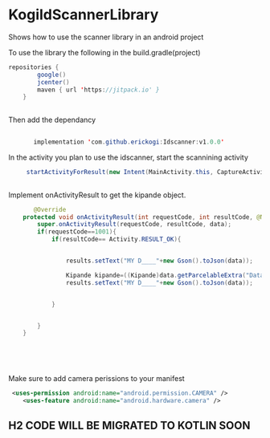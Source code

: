 # KogiIdScannerLibrary
Shows how to use the scanner library in an android project

To use the library the following in the build.gradle(project)
```java
repositories {
        google()
        jcenter()
        maven { url 'https://jitpack.io' }
    }
    
```
    
    
Then add the dependancy

```java
   
       implementation 'com.github.erickogi:Idscanner:v1.0.0'
```


In the activity you plan to use the idscanner, start the scannining activity 

```java
     startActivityForResult(new Intent(MainActivity.this, CaptureActivity.class), 1001);
     
```
     
     
Implement  onActivityResult to get the kipande object.
     
```java
       @Override
    protected void onActivityResult(int requestCode, int resultCode, @Nullable Intent data) {
        super.onActivityResult(requestCode, resultCode, data);
        if(requestCode==1001){
            if(resultCode== Activity.RESULT_OK){


                results.setText("MY D____"+new Gson().toJson(data));

                Kipande kipande=((Kipande)data.getParcelableExtra("Data") );
                results.setText("MY D____"+new Gson().toJson(data));


            }


        }
    }
    
    
   
    
```

Make sure to add camera perissions to your manifest

```xml
 <uses-permission android:name="android.permission.CAMERA" />
    <uses-feature android:name="android.hardware.camera" />
```



## H2 CODE WILL BE MIGRATED TO KOTLIN SOON 


